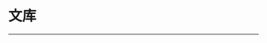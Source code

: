 
  # 文库
  ---

  <Common-LinkList :linkList='{"name":"文库","item":[{"link":"https://wenku.baidu.com","icon":"https://wenku.baidu.com/favicon.ico","text":"百度文库"},{"link":"https://www.423down.com/708.html","icon":"https://www.423down.com/favicon.ico","text":"冰点文库"},{"link":"https://www.docin.com","icon":"https://www.docin.com/favicon.ico","text":"豆丁网"},{"link":"https://www.doc88.com","icon":"https://www.doc88.com/favicon.ico","text":"道客巴巴"},{"link":"https://doc.mbalib.com","icon":"https://doc.mbalib.com/favicon.ico","text":"MBA智库文档"},{"link":"https://www.diyifanwen.com","icon":"https://www.diyifanwen.com/favicon.ico","text":"第一范文网"},{"link":"https://www.examcoo.com/index/ku","icon":"https://www.examcoo.com/favicon.ico","text":"考试酷"},{"link":"http://www.360doc.com/","icon":"http://www.360doc.com/favicon.ico","text":"360doc个人图书馆"},{"link":"http://wenshu.court.gov.cn","icon":"/logo.png","text":"中国裁判文书网"},{"link":"https://www.cnki.net","icon":"https://www.cnki.net/favicon.ico","text":"中国知网"},{"link":"http://ishare.iask.sina.com.cn","icon":"http://ishare.iask.sina.com.cn/favicon.ico","text":"爱问共享资料"},{"link":"http://wenku.it168.com","icon":"http://wenku.it168.com/favicon.ico","text":"IT168文库"}]}'/>
  